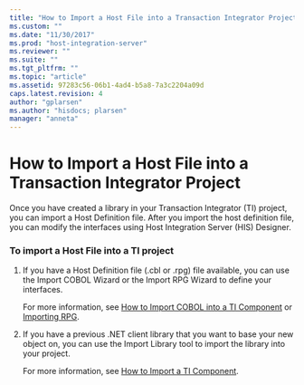 ```yaml
---
title: "How to Import a Host File into a Transaction Integrator Project2 | Microsoft Docs"
ms.custom: ""
ms.date: "11/30/2017"
ms.prod: "host-integration-server"
ms.reviewer: ""
ms.suite: ""
ms.tgt_pltfrm: ""
ms.topic: "article"
ms.assetid: 97283c56-06b1-4ad4-b5a8-7a3c2204a09d
caps.latest.revision: 4
author: "gplarsen"
ms.author: "hisdocs; plarsen"
manager: "anneta"
---
```

# How to Import a Host File into a Transaction Integrator Project
Once you have created a library in your Transaction Integrator (TI) project, you can import a Host Definition file. After you import the host definition file, you can modify the interfaces using Host Integration Server (HIS) Designer.  
  
### To import a Host File into a TI project  
  
1.  If you have a Host Definition file (.cbl or .rpg) file available, you can use the Import COBOL Wizard or the Import RPG Wizard to define your interfaces.  
  
     For more information, see [How to Import COBOL into a TI Component](./how-to-import-cobol-into-a-ti-component2.md) or [Importing RPG](./importing-rpg1.md).  
  
2.  If you have a previous .NET client library that you want to base your new object on, you can use the Import Library tool to import the library into your project.  
  
     For more information, see [How to Import a TI Component](./how-to-import-a-ti-component2.md).